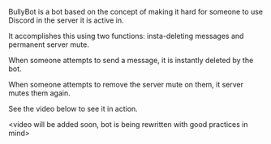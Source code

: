 BullyBot is a bot based on the concept of making it hard for someone to use Discord in the server it is active in.

It accomplishes this using two functions: insta-deleting messages and permanent server mute.

When someone attempts to send a message, it is instantly deleted by the bot. 

When someone attempts to remove the server mute on them, it server mutes them again.

See the video below to see it in action.

<video will be added soon, bot is being rewritten with good practices in mind>